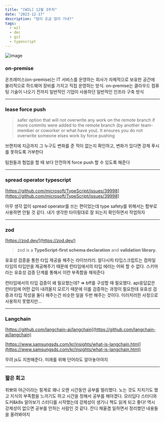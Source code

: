 ```yaml
---
title: "[WIL] 12월 3주차"
date: "2023-12-17"
description: "텀이 조금 많이 기네?"
tags:
  - wil
  - dec
  - git
  - typescript
---
```


![image](https://github.com/prefer2/prefer2.dev/assets/67692759/dd5b5098-31ff-42af-8d22-dea4ac775e58)

### on-premise

온프레미스(on-premise)는 IT 서비스를 운영하는 회사가 자체적으로 보유한 공간에 물리적으로 하드웨어 장비를 가지고 직접 운영하는 방식. on-premise는 클라우드 컴퓨팅 기술이 나오기 전까지 일반적인 기업이 사용하던 일반적인 인프라 구축 방식

---

### lease force push

> safer option that will not overwrite any work on the remote branch if more commits were added to the remote branch (by another team-member or coworker or what have you). It ensures you do not overwrite someone elses work by force pushing

브랜치에 지금까지 그 누구도 변화를 준 적이 없는지 확인하고, 변화가 있다면 강제 푸시를 못하도록 거부한다

팀원들과 협업을 할 때 보다 안전하게 force push 할 수 있도록 해준다

---

### spread operator typescript

[https://github.com/microsoft/TypeScript/issues/39998](https://github.com/microsoft/TypeScript/issues/39998)

아무 생각 없이 spread operator를 쓰는 편이었는데 type safety를 위해서는 함부로 사용하면 안될 것 같다. 내가 생각한 타이핑대로 잘 되는지 확인하면서 작업하자

---

### zod

[https://zod.dev/](https://zod.dev/)

> zod is a **TypeScript-first schema declaration** and **validation library.**

유효성 검증을 통한 타입 제공을 해주는 라이브러리. 알다시피 타입스크립트는 컴파일 타임의 타입만을 제공해주기 때문에 런타임에서의 타입 에러는 어찌 할 수 없다. 스키마라는 유효성 검증 단계를 통해서 이런 부족함을 채워준다

런타임에서의 타입 검증이 왜 필요했는데? ⇒ bff를 구성할 때 필요했다. api응답값은 런타임에 어떤 값이 내려올지 모르기 때문에 이를 검증하는 과정이 필요한데 유효성 검증과 타입 작성을 둘다 해주는건 비슷한 일을 두번 해주는 것이다. 이러저러한 사정으로 사용하지 못했지만…

---

### Langchain

[https://github.com/langchain-ai/langchain](https://github.com/langchain-ai/langchain)

[https://www.samsungsds.com/kr/insights/what-is-langchain.html](https://www.samsungsds.com/kr/insights/what-is-langchain.html)

무려 js도 지원해준다. 미래를 위해 단어라도 알아놓아야지

---

### 짧은 회고

취뽀와 야근이라는 핑계로 꽤나 오랜 시간동안 공부를 멀리했다. 노는 것도 지치기도 했고 지식의 부족함을 느끼기도 하고 시간을 정해서 공부를 해야겠다. 모리딥다 스터디와 도커&k8s 알아보기 스터디를 시작했는데 강제성이 생기니 책도 읽게 되고 좋다! 역시 강제성이 없으면 공부를 안하는 사람인 것 같다. 잔디 채울겸 일하면서 정리했던 내용들을 올려봐야지
